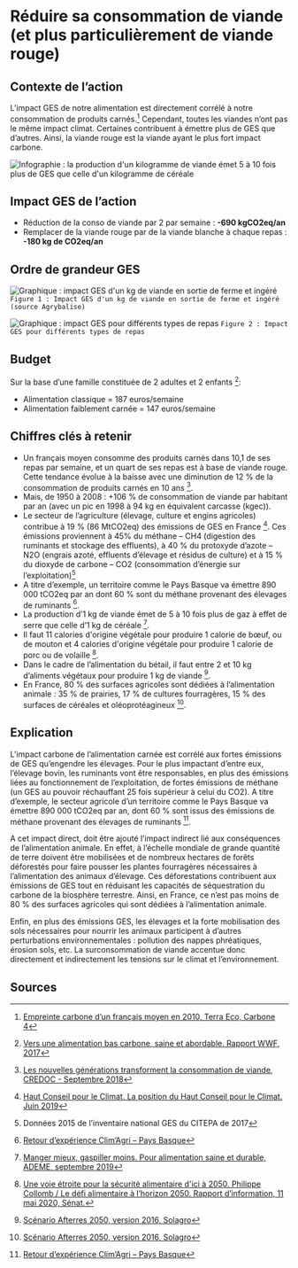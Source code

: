 # Réduire sa consommation de viande (et plus particulièrement de viande rouge)

## Contexte de l’action

L’impact GES de notre alimentation est directement corrélé à notre consommation de produits carnés.[^1] Cependant, toutes les viandes n’ont pas le même impact climat. Certaines contribuent à émettre plus de GES que d’autres. Ainsi, la viande rouge est la viande ayant le plus fort impact carbone.

![Infographie : la production d'un kilogramme de viande émet 5 à 10 fois plus de GES que celle d'un kilogramme de céréale](https://ecolab-data.netlify.app/images/Chiffres-cles_reduire_sa_consommation_viande_v2.png)

## Impact GES de l’action

- Réduction de la conso de viande par 2 par semaine : **-690 kgCO2eq/an**
- Remplacer de la viande rouge par de la viande blanche à chaque repas : **-180 kg de CO2eq/an**

## Ordre de grandeur GES

![Graphique : impact GES d'un kg de viande en sortie de ferme et ingéré](https://www.associationbilancarbone.fr/wp-content/uploads/2020/12/reduction-viande-fig1-1.jpg)
`Figure 1 : Impact GES d'un kg de viande en sortie de ferme et ingéré (source Agrybalise)`

![Graphique : impact GES pour différents types de repas](https://www.associationbilancarbone.fr/wp-content/uploads/2020/12/reduction-viande-fig2.jpg)
`Figure 2 : Impact GES pour différents types de repas`

## Budget

Sur la base d’une famille constituée de 2 adultes et 2 enfants [^4]:

- Alimentation classique = 187 euros/semaine
- Alimentation faiblement carnée = 147 euros/semaine

## Chiffres clés à retenir

- Un français moyen consomme des produits carnés dans 10,1 de ses repas par semaine, et un quart de ses repas est à base de viande rouge. Cette tendance évolue à la baisse avec une diminution de 12 % de la consommation de produits carnés en 10 ans [^2].
- Mais, de 1950 à 2008 : +106 % de consommation de viande par habitant par an (avec un pic en 1998 à 94 kg en équivalent carcasse (kgec)).
- Le secteur de l’agriculture (élevage, culture et engins agricoles) contribue à 19 % (86 MtCO2eq) des émissions de GES en France [^3]. Ces émissions proviennent à 45% du méthane – CH4 (digestion des ruminants et stockage des effluents), à 40 % du protoxyde d’azote – N2O (engrais azoté, effluents d’élevage et résidus de culture) et à 15 % du dioxyde de carbone – CO2 (consommation d’énergie sur l’exploitation)[^9]
- A titre d’exemple, un territoire comme le Pays Basque va émettre 890 000 tCO2eq par an dont 60 % sont du méthane provenant des élevages de ruminants [^7].
- La production d’1 kg de viande émet de 5 à 10 fois plus de gaz à effet de serre que celle d’1 kg de céréale [^8].
- Il faut 11 calories d'origine végétale pour produire 1 calorie de bœuf, ou de mouton et 4 calories d'origine végétale pour produire 1 calorie de porc ou de volaille [^5].
- Dans le cadre de l’alimentation du bétail, il faut entre 2 et 10 kg d’aliments végétaux pour produire 1 kg de viande [^6].
- En France, 80 % des surfaces agricoles sont dédiées à l’alimentation animale : 35 % de prairies, 17 % de cultures fourragères, 15 % des surfaces de céréales et oléoprotéagineux [^6].

## Explication

L’impact carbone de l’alimentation carnée est corrélé aux fortes émissions de GES qu’engendre les élevages. Pour le plus impactant d’entre eux, l’élevage bovin, les ruminants vont être responsables, en plus des émissions liées au fonctionnement de l’exploitation, de fortes émissions de méthane (un GES au pouvoir réchauffant 25 fois supérieur à celui du CO2). A titre d’exemple, le secteur agricole d’un territoire comme le Pays Basque va émettre 890 000 tCO2eq par an, dont 60 % sont issus des émissions de méthane provenant des élevages de ruminants [^7].

A cet impact direct, doit être ajouté l’impact indirect lié aux conséquences de l’alimentation animale. En effet, à l’échelle mondiale de grande quantité de terre doivent être mobilisées et de nombreux hectares de forêts déforestés pour faire pousser les plantes fourragères nécessaires à l’alimentation des animaux d’élevage. Ces déforestations contribuent aux émissions de GES tout en réduisant les capacités de séquestration du carbone de la biosphère terrestre. Ainsi, en France, ce n’est pas moins de 80 % des surfaces agricoles qui sont dédiées à l’alimentation animale.

Enfin, en plus des émissions GES, les élevages et la forte mobilisation des sols nécessaires pour nourrir les animaux participent à d’autres perturbations environnementales : pollution des nappes phréatiques, érosion sols, etc. La surconsommation de viande accentue donc directement et indirectement les tensions sur le climat et l’environnement.

## Sources

[^1]: [Empreinte carbone d’un français moyen en 2010, Terra Eco, Carbone 4](https://www.terraeco.net/1990-2010-Notre-r-evolution,19337.html)
[^2]: [Les nouvelles générations transforment la consommation de viande, CREDOC - Septembre 2018](https://www.credoc.fr/publications/les-nouvelles-generations-transforment-la-consommation-de-viande)
[^3]: [Haut Conseil pour le Climat. La position du Haut Conseil pour le Climat. Juin 2019](https://www.hautconseilclimat.fr/publications/rapport-2019/)
[^4]: [Vers une alimentation bas carbone, saine et abordable. Rapport WWF, 2017](https://www.wwf.fr/sites/default/files/doc-2020-11/MAJ201905_Rapport_Vers-une-alimentation-bas-carbone_Volet1_WWF.pdf)
[^5]: [Une voie étroite pour la sécurité alimentaire d'ici à 2050. Philippe Collomb / Le défi alimentaire à l’horizon 2050. Rapport d’information, 11 mai 2020, Sénat.](https://www.fao.org/3/x3002f/x3002f00.htm)
[^6]: [Scénario Afterres 2050, version 2016, Solagro](https://afterres2050.solagro.org/wp-content/uploads/2015/11/solagro_afterres2050_version2016.pdf)
[^7]: [Retour d’expérience Clim’Agri – Pays Basque](https://www.ademe.fr/sites/default/files/assets/documents/8070_pays_basque_climagri_ademe_v3_bd.pdf)
[^8]: [Manger mieux, gaspiller moins. Pour alimentation saine et durable, ADEME, septembre 2019](https://librairie.ademe.fr/consommer-autrement/1947-manger-mieux-gaspiller-moins-9791029708480.html)
[^9]: Données 2015 de l’inventaire national GES du CITEPA de 2017
